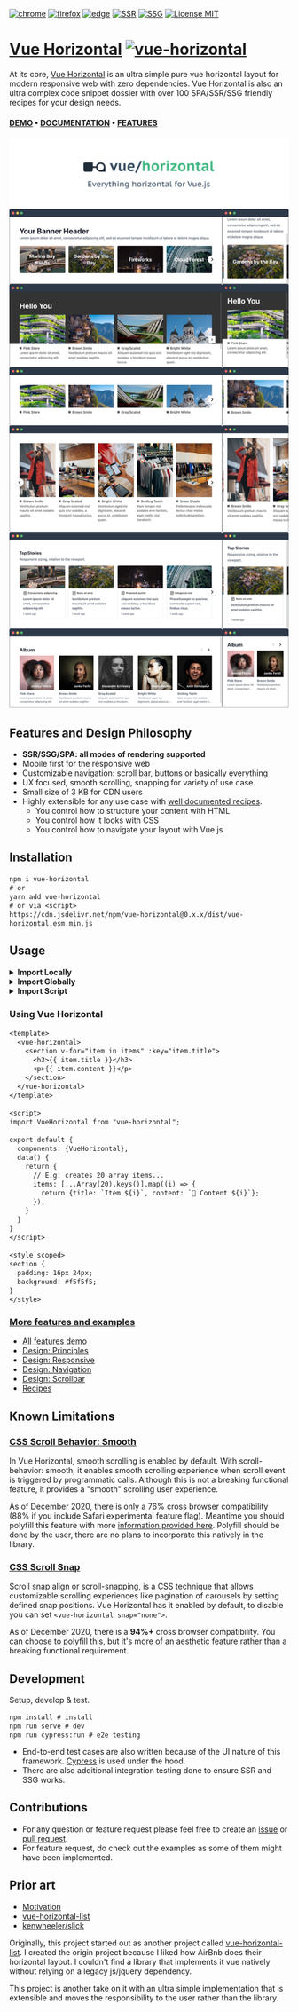 [![chrome](https://github.com/fuxingloh/vue-horizontal/workflows/chrome/badge.svg)](https://github.com/fuxingloh/vue-horizontal/actions?query=workflow%3Achrome+branch%3Amain)
[![firefox](https://github.com/fuxingloh/vue-horizontal/workflows/firefox/badge.svg)](https://github.com/fuxingloh/vue-horizontal/actions?query=workflow%3Afirefox+branch%3Amain)
[![edge](https://github.com/fuxingloh/vue-horizontal/workflows/edge/badge.svg)](https://github.com/fuxingloh/vue-horizontal/actions?query=workflow%3Aedge+branch%3Amain)
[![SSR](https://github.com/fuxingloh/vue-horizontal/workflows/SSR/badge.svg)](https://github.com/fuxingloh/vue-horizontal/actions?query=workflow%3ASSR+branch%3Amain)
[![SSG](https://github.com/fuxingloh/vue-horizontal/workflows/SSG/badge.svg)](https://github.com/fuxingloh/vue-horizontal/actions?query=workflow%3ASSG+branch%3Amain)
[![License MIT](https://img.shields.io/github/license/fuxingloh/vue-horizontal)](https://github.com/fuxingloh/vue-horizontal/blob/main/LICENSE)

# [Vue Horizontal](https://vue-horizontal.fuxing.dev) [![vue-horizontal](https://img.shields.io/npm/v/vue-horizontal/next)](https://www.npmjs.com/package/vue-horizontal)

At its core, [Vue Horizontal](https://vue-horizontal.fuxing.dev) is an ultra simple pure vue horizontal layout for 
modern responsive web with zero dependencies.
Vue Horizontal is also an ultra complex code snippet dossier with over 100 SPA/SSR/SSG friendly recipes for your design needs.

#### [DEMO](https://vue-horizontal.fuxing.dev/recipes/cards) • [DOCUMENTATION](https://vue-horizontal.fuxing.dev) • [FEATURES](https://vue-horizontal.fuxing.dev/features)

[![Vue Horizontal](./docs/vue-horizontal.svg)](https://vue-horizontal.fuxing.dev)
![recipes](recipes.jpg)

## Features and Design Philosophy

- **SSR/SSG/SPA: all modes of rendering supported**
- Mobile first for the responsive web
- Customizable navigation: scroll bar, buttons or basically everything
- UX focused, smooth scrolling, snapping for variety of use case.
- Small size of 3 KB for CDN users
- Highly extensible for any use case with [well documented recipes](https://vue-horizontal.fuxing.dev/design/principles).
  - You control how to structure your content with HTML
  - You control how it looks with CSS
  - You control how to navigate your layout with Vue.js

## Installation

```shell
npm i vue-horizontal
# or
yarn add vue-horizontal
# or via <script>
https://cdn.jsdelivr.net/npm/vue-horizontal@0.x.x/dist/vue-horizontal.esm.min.js
```

## Usage

<details>
<summary><b>Import Locally</b></summary>

```vue
<script>
import VueHorizontal from "vue-horizontal";

export default {
  components: {VueHorizontal}
}
</script>
```

</details>

<details>
<summary><b>Import Globally</b></summary>

```javascript
import Vue from 'vue';
import VueHorizontal from "vue-horizontal";

Vue.component(VueHorizontal)
```

</details>

<details>
<summary><b>Import Script</b></summary>

```html
<!-- For latest release: https://github.com/fuxingloh/vue-horizontal/releases -->
<script src="https://unpkg.com/vue-horizontal@0.6.0"></script>
```

</details>

### Using Vue Horizontal

```vue
<template>
  <vue-horizontal>
    <section v-for="item in items" :key="item.title">
      <h3>{{ item.title }}</h3>
      <p>{{ item.content }}</p>
    </section>
  </vue-horizontal>
</template>

<script>
import VueHorizontal from "vue-horizontal";

export default {
  components: {VueHorizontal},
  data() {
    return {
      // E.g: creates 20 array items...
      items: [...Array(20).keys()].map((i) => {
        return {title: `Item ${i}`, content: `🚀 Content ${i}`};
      }),
    }
  }
}
</script>

<style scoped>
section {
  padding: 16px 24px;
  background: #f5f5f5;
}
</style>
```

### [More features and examples](https://vue-horizontal.fuxing.dev/features)

- [All features demo](https://vue-horizontal.fuxing.dev/features)
- [Design: Principles](https://vue-horizontal.fuxing.dev/design/principles)
- [Design: Responsive](https://vue-horizontal.fuxing.dev/design/responsive)
- [Design: Navigation](https://vue-horizontal.fuxing.dev/design/navigation)
- [Design: Scrollbar](https://vue-horizontal.fuxing.dev/design/scrollbar)
- [Recipes](https://vue-horizontal.fuxing.dev/recipes/about)

## Known Limitations

### [CSS Scroll Behavior: Smooth](https://vue-horizontal.fuxing.dev/limitations#css-scroll-behavior-smooth)

In Vue Horizontal, smooth scrolling is enabled by default. With scroll-behavior: smooth, it enables smooth scrolling
experience when scroll event is triggered by programmatic calls. Although this is not a breaking functional feature, it
provides a "smooth" scrolling user experience.

As of December 2020, there is only a 76% cross browser compatibility (88% if you include Safari experimental feature flag).
Meantime you should polyfill this feature with more
[information provided here](https://vue-horizontal.fuxing.dev/limitations#smoothscroll-polyfill). 
Polyfill should be done by the user, there are no plans to incorporate this natively in the library.

### [CSS Scroll Snap](https://vue-horizontal.fuxing.dev/limitations#css-scroll-snap)

Scroll snap align or scroll-snapping, is a CSS technique that allows customizable scrolling experiences like pagination
of carousels by setting defined snap positions. Vue Horizontal has it enabled by default, to disable you can set 
`<vue-horizontal snap="none">`. 

As of December 2020, there is a **94%+** cross browser compatibility. 
You can choose to polyfill this, but it's more of an aesthetic feature rather than a breaking functional requirement. 

## Development

Setup, develop & test.

```shell
npm install # install
npm run serve # dev
npm run cypress:run # e2e testing
```

- End-to-end test cases are also written because of the UI nature of this framework.
  [Cypress](https://www.cypress.io/) is used under the hood.
- There are also additional integration testing done to ensure SSR and SSG works.

## Contributions

- For any question or feature request please feel free to create
  an [issue](https://github.com/fuxingloh/vue-horizontal/issues/new)
  or [pull request](https://github.com/fuxingloh/vue-horizontal/pulls).
- For feature request, do check out the examples as some of them might have been implemented.

## Prior art

- [Motivation](https://vue-horizontal.fuxing.dev/#motivation)
- [vue-horizontal-list](https://github.com/fuxingloh/vue-horizontal-list)
- [kenwheeler/slick](https://github.com/kenwheeler/slick)

Originally, this project started out as another project
called [vue-horizontal-list](https://github.com/fuxingloh/vue-horizontal-list). I created the origin project because I
liked how AirBnb does their horizontal layout. I couldn't find a library that implements it vue natively without relying
on a legacy js/jquery dependency.

This project is another take on it with an ultra simple implementation that is extensible and moves the responsibility
to the user rather than the library.
